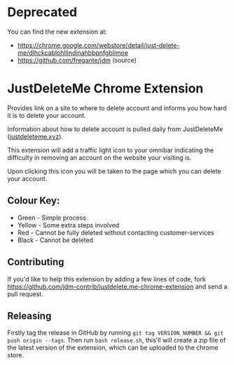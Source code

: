 # Deprecated

You can find the new extension at:

- https://chrome.google.com/webstore/detail/just-delete-me/dlhckcablohllindinahbbpnfgblimoe
- https://github.com/fregante/jdm (source)

# JustDeleteMe Chrome Extension

Provides link on a site to where to delete account and informs you how hard it is to delete your account.

Information about how to delete account is pulled daily from JustDeleteMe ([justdeleteme.xyz](http://justdeleteme.xyz)).

This extension will add a traffic light icon to your omnibar indicating the difficulty in removing an account on the website your visiting is.

Upon clicking this icon you will be taken to the page which you can delete your account.

## Colour Key:
* Green - Simple process
* Yellow - Some extra steps involved
* Red - Cannot be fully deleted without contacting customer-services
* Black - Cannot be deleted

## Contributing

If you'd like to help this extension by adding a few lines of code, fork https://github.com/jdm-contrib/justdelete.me-chrome-extension and send a pull request.

## Releasing

Firstly tag the release in GitHub by running `git tag VERSION_NUMBER && git push origin --tags`. Then run `bash release.sh`, this'll will create a zip file of the latest version of the extension, which can be uploaded to the chrome store.
